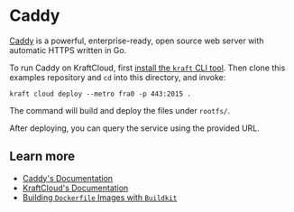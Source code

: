 # Caddy

[Caddy](https://caddyserver.com/) is a powerful, enterprise-ready, open source web server with automatic HTTPS written in Go.

To run Caddy on KraftCloud, first [install the `kraft` CLI tool](https://unikraft.org/docs/cli).
Then clone this examples repository and `cd` into this directory, and invoke:

```console
kraft cloud deploy --metro fra0 -p 443:2015 .
```

The command will build and deploy the files under `rootfs/`.

After deploying, you can query the service using the provided URL.

## Learn more

- [Caddy's Documentation](https://caddyserver.com/docs/)
- [KraftCloud's Documentation](https://docs.kraft.cloud)
- [Building `Dockerfile` Images with `Buildkit`](https://unikraft.org/guides/building-dockerfile-images-with-buildkit)
